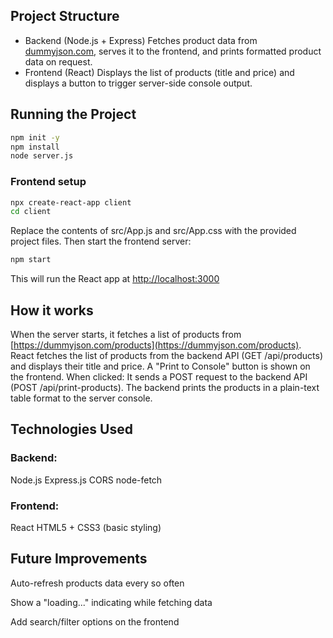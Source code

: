 ## Project Structure
- Backend (Node.js + Express)
Fetches product data from [dummyjson.com](https://dummyjson.com/), serves it to the frontend, and prints formatted product data on request.
- Frontend (React)
Displays the list of products (title and price) and displays a button to trigger server-side console output.

## Running the Project
```bash
npm init -y
npm install
node server.js
```

### Frontend setup
```bash
npx create-react-app client
cd client
```
Replace the contents of src/App.js and src/App.css with the provided project files.
Then start the frontend server:
```bash
npm start
```
This will run the React app at [http://localhost:3000](http://localhost:3000)

## How it works
When the server starts, it fetches a list of products from [https://dummyjson.com/products](https://dummyjson.com/products).
React fetches the list of products from the backend API (GET /api/products) and displays their title and price.
A "Print to Console" button is shown on the frontend. When clicked:
  It sends a POST request to the backend API (POST /api/print-products).
  The backend prints the products in a plain-text table format to the server console.

## Technologies Used
### Backend:
  Node.js
  Express.js
  CORS
  node-fetch
### Frontend:
  React
  HTML5 + CSS3 (basic styling)


## Future Improvements
Auto-refresh products data every so often

Show a "loading..." indicating while fetching data

Add search/filter options on the frontend

